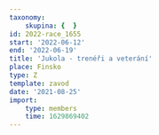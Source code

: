 ```yaml
---
taxonomy:
    skupina: {  }
id: 2022-race_1655
start: '2022-06-12'
end: '2022-06-19'
title: 'Jukola - trenéři a veterání'
place: Finsko
type: Z
template: zavod
date: '2021-08-25'
import:
    type: members
    time: 1629869402
---
```


